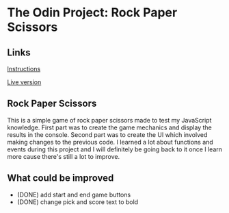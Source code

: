 # The Odin Project: Rock Paper Scissors

## Links
[Instructions](https://www.theodinproject.com/lessons/foundations-rock-paper-scissors)

[Live version](https://itsechi.github.io/rock-paper-scissors/)

## Rock Paper Scissors
This is a simple game of rock paper scissors made to test my JavaScript knowledge.
First part was to create the game mechanics and display the results in the console. Second part was to create the UI which involved making changes to the previous code. I learned a lot about functions and events during this project and I will definitely be going back to it once I learn more cause there's still a lot to improve. 

## What could be improved
* (DONE) add start and end game buttons
* (DONE) change pick and score text to bold 